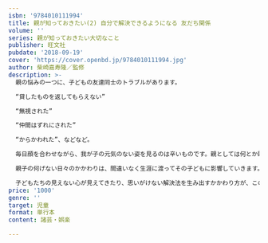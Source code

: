 ```yaml
---
isbn: '9784010111994'
title: 親が知っておきたい(2) 自分で解決できるようになる 友だち関係
volume: ''
series: 親が知っておきたい大切なこと
publisher: 旺文社
pubdate: '2018-09-19'
cover: 'https://cover.openbd.jp/9784010111994.jpg'
author: 柴崎嘉寿隆／監修
description: >-
  親の悩みの一つに、子どもの友達同士のトラブルがあります。

  “貸したものを返してもらえない”

  “無視された”

  “仲間はずれにされた”

  “からかわれた”、などなど。

  毎日顔を合わせながら、我が子の元気のない姿を見るのは辛いものです。親としては何とか助けたいと思いながらも、口を閉ざしてしまう子どもにどうかかわればよいものか、と悩みます。でも見方を変えれば、悩みと向き合うことは、子どもにとっても親にとっても、お互いの関係性を深め心を育てるとても大切な機会とも言えるのです。

  親子の何げない日々のかかわりは、間違いなく生涯に渡ってその子どもに影響していきます。だからこそ、親子の良い関係性を創るために今までとはほんの少し違うかかわり方を学ぶことは価値がありますね。

  子どもたちの見えない心が見えてきたり、思いがけない解決法を生み出すかかわり方が、この本に事例と共に示されています。
price: '1000'
genre: ''
target: 児童
format: 単行本
content: 諸芸・娯楽

---
```


